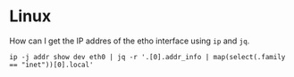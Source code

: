 # Linux

How can I get the IP addres of the etho interface using `ip` and `jq`.

```
ip -j addr show dev eth0 | jq -r '.[0].addr_info | map(select(.family == "inet"))[0].local'
```
